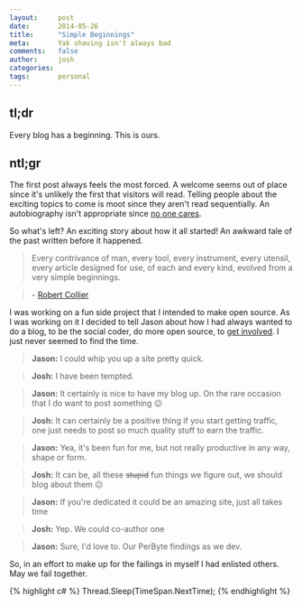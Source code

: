 ```yaml
---
layout:     post
date:       2014-05-26
title:      "Simple Beginnings"
meta:       Yak shaving isn't always bad
comments:   false
author:     josh
categories:
tags:       personal
---
```



tl;dr
-----

Every blog has a beginning. This is ours.

ntl;gr
------

The first post always feels the most forced. A welcome seems out of place since
it's unlikely the first that visitors will read. Telling people about the
exciting topics to come is moot since they aren't read sequentially. An
autobiography isn't appropriate since [no one cares](http://blog.codinghorror.com/users-dont-care-about-you/).

So what's left? An exciting story about how it all started! An awkward tale of
the past written before it happened.

> Every contrivance of man, every tool, every instrument, every utensil, every
article designed for use, of each and every kind, evolved from a very simple
beginnings.

> \- [Robert Collier](http://en.wikipedia.org/wiki/Robert_Collier_\(author\))

I was working on a fun side project that I intended to make open source. As I
was working on it I decided to tell Jason about how I had always wanted to do a
blog, to be the social coder, do more open source, to [get involved](http://getinvolved.hanselman.com/).
I just never seemed to find the time.

> **Jason:** I could whip you up a site pretty quick.

> **Josh:** I have been tempted.

> **Jason:** It certainly is nice to have my blog up. On the rare occasion that
I do want to post something :wink:

> **Josh:** It can certainly be a positive thing if you start getting traffic,
one just needs to post so much quality stuff to earn the traffic.

> **Jason:** Yea, it's been fun for me, but not really productive in any way,
shape or form.

> **Josh:** It can be, all these <s>stupid</s> fun things we figure out, we
should blog about them :neutral_face:

> **Jason:** If you're dedicated it could be an amazing site, just all takes
time

> **Josh:** Yep. We could co-author one

> **Jason:** Sure, I'd love to. Our PerByte findings as we dev.

So, in an effort to make up for the failings in myself I had enlisted others.
May we fail together.

{% highlight c# %}
Thread.Sleep(TimeSpan.NextTime);
{% endhighlight %}
